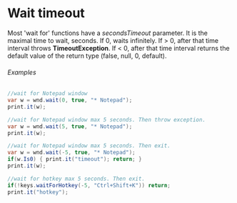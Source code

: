 ﻿---
uid: wait_timeout
---

# Wait timeout

Most 'wait for' functions have a *secondsTimeout* parameter. It is the maximal time to wait, seconds. If 0, waits infinitely. If > 0, after that time interval throws **TimeoutException**. If < 0, after that time interval returns the default value of the return type (false, null, 0, default).

###### Examples
```csharp
//wait for Notepad window
var w = wnd.wait(0, true, "* Notepad");
print.it(w);

//wait for Notepad window max 5 seconds. Then throw exception.
var w = wnd.wait(5, true, "* Notepad");
print.it(w);

//wait for Notepad window max 5 seconds. Then exit.
var w = wnd.wait(-5, true, "* Notepad");
if(w.Is0) { print.it("timeout"); return; }
print.it(w);

//wait for hotkey max 5 seconds. Then exit.
if(!keys.waitForHotkey(-5, "Ctrl+Shift+K")) return;
print.it("hotkey");
```
